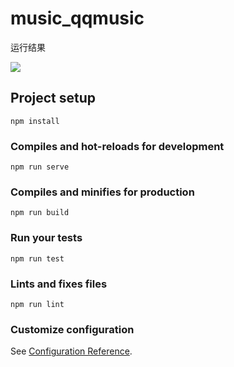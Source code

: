# music_qqmusic

运行结果

![](https://img0.baidu.com/it/u=1721391133,702358773&fm=253&fmt=auto&app=120&f=JPEG?w=500&h=625)

## Project setup
```
npm install
```

### Compiles and hot-reloads for development
```
npm run serve
```

### Compiles and minifies for production
```
npm run build
```

### Run your tests
```
npm run test
```

### Lints and fixes files
```
npm run lint
```

### Customize configuration
See [Configuration Reference](https://cli.vuejs.org/config/).
